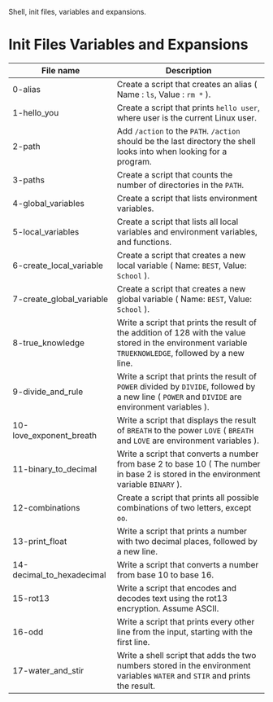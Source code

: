 Shell, init files, variables and expansions.
# Init Files Variables and Expansions

| File name | Description |
|-----------|------------|
|0-alias | Create a script that creates an alias ( Name : `ls`, Value : `rm *` ). |
|1-hello_you | Create a script that prints `hello user`, where user is the current Linux user.|
|2-path | Add `/action` to the `PATH`. `/action` should be the last directory the shell looks into when looking for a program.|
|3-paths | Create a script that counts the number of directories in the `PATH`.|
|4-global_variables | Create a script that lists environment variables.|
|5-local_variables | Create a script that lists all local variables and environment variables, and functions.|
|6-create_local_variable | Create a script that creates a new local variable ( Name: `BEST`, Value: `School` ).|
|7-create_global_variable | Create a script that creates a new global variable ( Name: `BEST`, Value: `School` ).|
|8-true_knowledge | Write a script that prints the result of the addition of 128 with the value stored in the environment variable `TRUEKNOWLEDGE`, followed by a new line. |
|9-divide_and_rule | Write a script that prints the result of `POWER` divided by `DIVIDE`, followed by a new line ( `POWER` and `DIVIDE` are environment variables ).|
|10-love_exponent_breath | Write a script that displays the result of `BREATH` to the power `LOVE` ( `BREATH` and `LOVE` are environment variables ).|
|11-binary_to_decimal | Write a script that converts a number from base 2 to base 10 ( The number in base 2 is stored in the environment variable `BINARY` ).|
|12-combinations | Create a script that prints all possible combinations of two letters, except `oo`.|
|13-print_float | Write a script that prints a number with two decimal places, followed by a new line. |
|14-decimal_to_hexadecimal | Write a script that converts a number from base 10 to base 16.|
|15-rot13 | Write a script that encodes and decodes text using the rot13 encryption. Assume ASCII.|
|16-odd | Write a script that prints every other line from the input, starting with the first line.|
|17-water_and_stir | Write a shell script that adds the two numbers stored in the environment variables `WATER` and `STIR` and prints the result.|